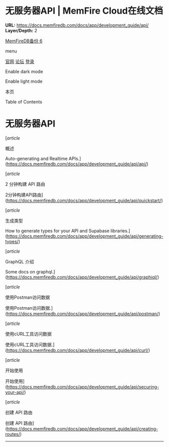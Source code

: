 # 无服务器API | MemFire Cloud在线文档

**URL:** https://docs.memfiredb.com/docs/app/development_guide/api/
**Layer/Depth:** 2

[MemFireDB备份 6](/)

menu

[官网](https://memfiredb.com/)
[论坛](https://community.memfiredb.com/)
[登录](https://cloud.memfiredb.com/auth/login)

Enable dark mode

Enable light mode

本页

Table of Contents

# 无服务器API

[*article*

概述

Auto-generating and Realtime APIs.](https://docs.memfiredb.com/docs/app/development_guide/api/api/)

[*article*

2 分钟构建 API 路由

2分钟构建API路由](https://docs.memfiredb.com/docs/app/development_guide/api/quickstart/)

[*article*

生成类型

How to generate types for your API and Supabase libraries.](https://docs.memfiredb.com/docs/app/development_guide/api/generating-types/)

[*article*

GraphQL 介绍

Some docs on graphql.](https://docs.memfiredb.com/docs/app/development_guide/api/graphiql/)

[*article*

使用Postman访问数据

使用Postman访问数据.](https://docs.memfiredb.com/docs/app/development_guide/api/postman/)

[*article*

使用cURL工具访问数据

使用cURL工具访问数据.](https://docs.memfiredb.com/docs/app/development_guide/api/curl/)

[*article*

开始使用

开始使用](https://docs.memfiredb.com/docs/app/development_guide/api/securing-your-api/)

[*article*

创建 API 路由

创建 API 路由](https://docs.memfiredb.com/docs/app/development_guide/api/creating-routes/)

---